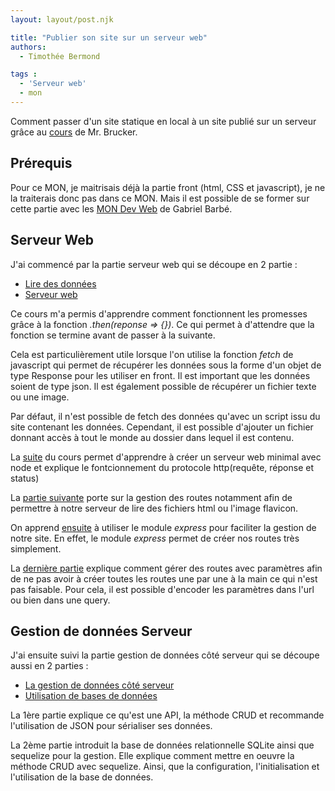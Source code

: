 ```yaml
---
layout: layout/post.njk

title: "Publier son site sur un serveur web"
authors:
  - Timothée Bermond

tags :
  - 'Serveur web'
  - mon
---
```


<!-- début résumé -->
Comment passer d'un site statique en local à un site publié sur un serveur grâce au [cours](https://francoisbrucker.github.io/cours_informatique/cours/web/) de Mr. Brucker.
<!-- fin résumé -->

## Prérequis

Pour ce MON, je maitrisais déjà la partie front (html, CSS et javascript), je ne la traiterais donc pas dans ce MON. Mais il est possible de se former sur cette partie avec les [MON Dev Web](https://francoisbrucker.github.io/do-it/mon/GB/) de Gabriel Barbé.

## Serveur Web

J'ai commencé par la partie serveur web qui se découpe en 2 partie :
- [Lire des données](https://francoisbrucker.github.io/cours_informatique/cours/web/lire-donn%C3%A9es/)
- [Serveur web](https://francoisbrucker.github.io/cours_informatique/cours/web/serveur-web/)

Ce cours m'a permis d'apprendre comment fonctionnent les promesses grâce à la fonction *.then(reponse => {})*. Ce qui permet à d'attendre que la fonction se termine avant de passer à la suivante.

Cela est particulièrement utile lorsque l'on utilise la fonction *fetch* de javascript qui permet de récupérer les données sous la forme d'un objet de type Response pour les utiliser en front. Il est important que les données soient de type json.
Il est également possible de récupérer un fichier texte ou une image.

Par défaut, il n'est possible de fetch des données qu'avec un script issu du site contenant les données. Cependant, il est possible d'ajouter un fichier donnant accès à tout le monde au dossier dans lequel il est contenu.

La [suite](https://francoisbrucker.github.io/cours_informatique/cours/web/serveur-web/minimal/) du cours permet d'apprendre à créer un serveur web minimal avec node et explique le fontcionnement du protocole http(requête, réponse et status)

La [partie suivante](https://francoisbrucker.github.io/cours_informatique/cours/web/serveur-web/routes/) porte sur la gestion des routes notamment afin de permettre à notre serveur de lire des fichiers html ou l'image flavicon.

On apprend [ensuite](https://francoisbrucker.github.io/cours_informatique/cours/web/serveur-web/express/) à utiliser le module *express* pour faciliter la gestion de notre site. En effet, le module *express* permet de créer nos routes très simplement.

La [dernière partie](https://francoisbrucker.github.io/cours_informatique/cours/web/serveur-web/routes-param%C3%A8tres/) explique comment gérer des routes avec paramètres afin de ne pas avoir à créer toutes les routes une par une à la main ce qui n'est pas faisable. Pour cela, il est possible d'encoder les paramètres dans l'url ou bien dans une query.

## Gestion de données Serveur

J'ai ensuite suivi la partie gestion de données côté serveur qui se découpe aussi en 2 parties :
- [La gestion de données côté serveur](https://francoisbrucker.github.io/cours_informatique/cours/web/gestion-donn%C3%A9es-serveur/)
- [Utilisation de bases de données](https://francoisbrucker.github.io/cours_informatique/cours/web/bases-de-donn%C3%A9es/)

La 1ère partie explique ce qu'est une API, la méthode CRUD et recommande l'utilisation de JSON pour sérialiser ses données.

La 2ème partie introduit la base de données relationnelle SQLite ainsi que sequelize pour la gestion. Elle explique comment mettre en oeuvre la méthode CRUD avec sequelize. Ainsi, que la configuration, l'initialisation et l'utilisation de la base de données.

